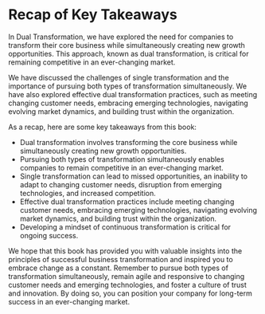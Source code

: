 Recap of Key Takeaways
==================================

In Dual Transformation, we have explored the need for companies to transform their core business while simultaneously creating new growth opportunities. This approach, known as dual transformation, is critical for remaining competitive in an ever-changing market.

We have discussed the challenges of single transformation and the importance of pursuing both types of transformation simultaneously. We have also explored effective dual transformation practices, such as meeting changing customer needs, embracing emerging technologies, navigating evolving market dynamics, and building trust within the organization.

As a recap, here are some key takeaways from this book:

* Dual transformation involves transforming the core business while simultaneously creating new growth opportunities.
* Pursuing both types of transformation simultaneously enables companies to remain competitive in an ever-changing market.
* Single transformation can lead to missed opportunities, an inability to adapt to changing customer needs, disruption from emerging technologies, and increased competition.
* Effective dual transformation practices include meeting changing customer needs, embracing emerging technologies, navigating evolving market dynamics, and building trust within the organization.
* Developing a mindset of continuous transformation is critical for ongoing success.

We hope that this book has provided you with valuable insights into the principles of successful business transformation and inspired you to embrace change as a constant. Remember to pursue both types of transformation simultaneously, remain agile and responsive to changing customer needs and emerging technologies, and foster a culture of trust and innovation. By doing so, you can position your company for long-term success in an ever-changing market.
